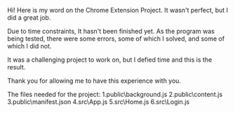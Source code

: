 Hi!
Here is my word on the Chrome Extension Project.
It wasn't perfect, but I did a great job.

Due to time constraints, It hasn't been finished yet. As the program was being tested, there were some errors, some of which I solved, and some of which I did not.

It was a challenging project to work on, but I defied time and this is the result.

Thank you for allowing me to have this experience with you.

The files needed for the project:
1.public\background.js
2.public\content.js
3.public\manifest.json
4.src\App.js
5.src\Home.js
6.src\Login.js